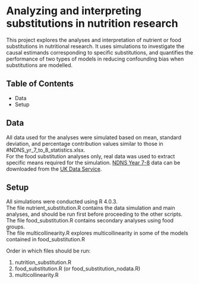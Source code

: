 # Analyzing and interpreting substitutions in nutrition research

This project explores the analyses and interpretation of nutrient or food substitutions in nutritional research. It uses simulations to investigate the causal estimands corresponding to specific substitutions, and quantifies the performance of two types of models in reducing confounding bias when substitutions are modelled.

## Table of Contents
* Data
* Setup

## Data
All data used for the analyses were simulated based on mean, standard deviation, and percentage contribution values similar to those in #NDNS_yr_7_to_8_statistics.xlsx.   
For the food substitution analyses only, real data was used to extract specific means required for the simulation. [NDNS Year 7-8](https://www.gov.uk/government/collections/national-diet-and-nutrition-survey) data can be downloaded from the [UK Data Service](https://www.ukdataservice.ac.uk). 

## Setup
All simulations were conducted using R 4.0.3.  
The file nutrient_substitution.R contains the data simulation and main analyses, and should be run first before proceeding to the other scripts.  
The file food_substitution.R contains secondary analyses using food groups.    
The file multicollinearity.R explores multicollinearity in some of the models contained in food_substitution.R  

Order in which files should be run:  
1. nutrition_substitution.R  
2. food_substitution.R (or food_substitution_nodata.R)  
3. multicollinearity.R
